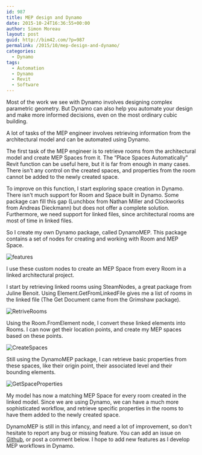 ```yaml
---
id: 987
title: MEP design and Dynamo
date: 2015-10-24T16:36:55+00:00
author: Simon Moreau
layout: post
guid: http://bim42.com/?p=987
permalink: /2015/10/mep-design-and-dynamo/
categories:
  - Dynamo
tags:
  - Automation
  - Dynamo
  - Revit
  - Software
---
```

Most of the work we see with Dynamo involves designing complex parametric geometry. But Dynamo can also help you automate your design and make more informed decisions, even on the most ordinary cubic building.

A lot of tasks of the MEP engineer involves retrieving information from the architectural model and can be automated using Dynamo.

The first task of the MEP engineer is to retrieve rooms from the architectural model and create MEP Spaces from it. The &#8220;Place Spaces Automatically&#8221; Revit function can be useful here, but it is far from enough in many cases. There isn't any control on the created spaces, and properties from the room cannot be added to the newly created space.

To improve on this function, I start exploring space creation in Dynamo. There isn't much support for Room and Space built in Dynamo. Some package can fill this gap (Lunchbox from Nathan Miller and Clockworks from Andreas Dieckmann) but does not offer a complete solution. Furthermore, we need support for linked files, since architectural rooms are most of time in linked files.

So I create my own Dynamo package, called DynamoMEP. This package contains a set of nodes for creating and working with Room and MEP Space.

![features](http://bim42.com/wp-content/uploads/2015/10/features.jpg)

I use these custom nodes to create an MEP Space from every Room in a linked architectural project.

I start by retrieving linked rooms using SteamNodes, a great package from Juline Benoit. Using Element.GetFromLinkedFile gives me a list of rooms in the linked file (The Get Document came from the Grimshaw package).

![RetriveRooms](http://bim42.com/wp-content/uploads/2015/10/RetriveRooms.jpg)

Using the Room.FromElement node, I convert these linked elements into Rooms. I can now get their location points, and create my MEP spaces based on these points.

![CreateSpaces](http://bim42.com/wp-content/uploads/2015/10/CreateSpaces.jpg)

Still using the DynamoMEP package, I can retrieve basic properties from these spaces, like their origin point, their associated level and their bounding elements.

![GetSpaceProperties](http://bim42.com/wp-content/uploads/2015/10/GetSpaceProperties.jpg)

My model has now a matching MEP Space for every room created in the linked model. Since we are using Dynamo, we can have a much more sophisticated workflow, and retrieve specific properties in the rooms to have them added to the newly created space.

DynamoMEP is still in this infancy, and need a lot of improvement, so don't hesitate to report any bug or missing feature. You can add an issue on [Github](https://github.com/simonmoreau/DynamoMEP), or post a comment below. I hope to add new features as I develop MEP workflows in Dynamo.

&nbsp;